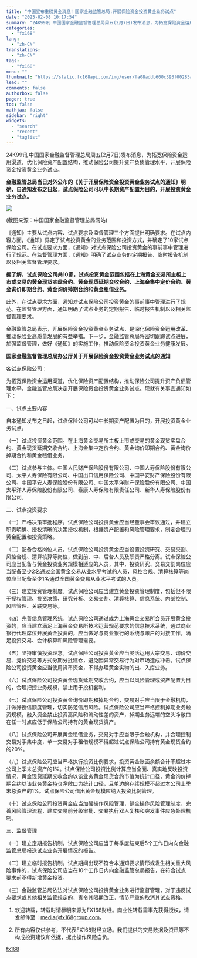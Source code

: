 ```yaml
---
title: "中国宣布重磅黄金消息！国家金融监管总局:开展保险资金投资黄金业务试点"
date: "2025-02-08 10:17:54"
summary: "24K99讯 中国国家金融监督管理总局周五(2月7日)发布消息，为拓宽保险资金运用渠道，优化保险..."
categories:
  - "fx168"
lang:
  - "zh-CN"
translations:
  - "zh-CN"
tags:
  - "fx168"
menu: ""
thumbnail: "https://static.fx168api.com/img/user/fa08addb600c393f00285af5bd49d864/0702/%E9%87%8D%E7%A3%85%E6%B6%88%E6%81%AF%E8%8A%B1%E7%93%A320250127.jpg"
lead: ""
comments: false
authorbox: false
pager: true
toc: false
mathjax: false
sidebar: "right"
widgets:
  - "search"
  - "recent"
  - "taglist"
---
```


24K99讯 中国国家金融监督管理总局周五(2月7日)发布消息，为拓宽保险资金运用渠道，优化保险资产配置结构，推动保险公司提升资产负债管理水平，开展保险资金投资黄金业务试点。

**金融监管总局当日对外公布的《关于开展保险资金投资黄金业务试点的通知》明确，自通知发布之日起，试点保险公司可以中长期资产配置为目的，开展投资黄金业务试点。**

![](https://static.fx168api.com/img/user/fa08addb600c393f00285af5bd49d864/0622/100399/%E4%B8%AD%E5%9B%BD%E9%BB%84%E9%87%91.jpg)

(截图来源：中国国家金融监督管理总局网站)

《通知》主要从试点内容、试点要求及监督管理三个方面提出明确要求。在试点内容方面，《通知》界定了试点投资黄金的业务范围和投资方式，并确定了10家试点保险公司。在试点要求方面，《通知》对试点保险公司投资黄金的事前事中管理进行了规范。在监督管理方面，《通知》明确了试点业务的定期报告、临时报告机制以及相关监督管理要求。

**据了解，试点保险公司共10家，试点投资黄金范围包括在上海黄金交易所主板上市或交易的黄金现货实盘合约、黄金现货延期交收合约、上海金集中定价合约、黄金询价即期合约、黄金询价掉期合约和黄金租借业务。**

此外，在试点要求方面，通知对试点保险公司投资黄金的事前事中管理进行了规范。在监督管理方面，通知明确了试点业务的定期报告、临时报告机制以及相关监督管理要求。

金融监管总局表示，开展保险资金投资黄金业务试点，是深化保险资金运用改革、推动保险业高质量发展的有益举措。下一步，金融监管总局将密切跟踪试点进展，加强监督管理，做好《通知》的实施工作，推动保险资金投资黄金业务健康发展。

**国家金融监督管理总局办公厅关于开展保险资金投资黄金业务试点的通知**

各试点保险公司：

为拓宽保险资金运用渠道，优化保险资产配置结构，推动保险公司提升资产负债管理水平，金融监管总局决定开展保险资金投资黄金业务试点。现就有关事宜通知如下：

一、试点主要内容

自本通知发布之日起，试点保险公司可以中长期资产配置为目的，开展投资黄金业务试点。

（一）试点投资黄金范围。在上海黄金交易所主板上市或交易的黄金现货实盘合约、黄金现货延期交收合约、上海金集中定价合约、黄金询价即期合约、黄金询价掉期合约和黄金租借业务。

（二）试点参与主体。中国人民财产保险股份有限公司、中国人寿保险股份有限公司、太平人寿保险有限公司、中国出口信用保险公司、中国平安财产保险股份有限公司、中国平安人寿保险股份有限公司、中国太平洋财产保险股份有限公司、中国太平洋人寿保险股份有限公司、泰康人寿保险有限责任公司、新华人寿保险股份有限公司。

二、试点投资要求

（一）严格决策审批程序。试点保险公司投资黄金应当经董事会审议通过，并建立职责明确、授权清晰的决策授权机制，根据资产配置和风险管理要求，制定合理的黄金配置和投资策略。

（二）配备合格岗位人员。试点保险公司投资黄金应当设置投资研究、交易交割、风控合规、清算核算等岗位，做到前、中、后台人员及职责严格分离。试点保险公司应当配备与黄金投资业务规模相适应的人员，其中，投资研究、交易交割岗位应当配备至少2名通过全国黄金交易从业水平考试的人员，风控合规、清算核算等岗位应当配备至少1名通过全国黄金交易从业水平考试的人员。

（三）建立投资管理制度。试点保险公司应当建立黄金投资管理制度，包括但不限于授权管理、投资决策、研究分析、交易交割、清算核算、信息系统、内部控制、风险管理、关联交易等。

（四）完善信息管理系统。试点保险公司通过成为上海黄金交易所会员开展黄金投资的，应当建立满足上海黄金交易所技术运营规范要求的信息技术系统，通过商业银行代理席位开展黄金投资的，应当做好与商业银行的系统与账户的对接工作，满足投资交易、会计核算和风险管理需要。

（五）坚持审慎投资理念。试点保险公司投资黄金应当灵活运用大宗交易、询价交易、竞价交易等方式分期分批建仓，避免因异常交易行为对市场造成冲击。试点保险公司投资黄金应当使用货币资金，不得办理黄金实物的出、入库业务。

（六）试点保险公司投资黄金现货延期交收合约，应当以风险管理或资产配置为目的，合理把控业务规模，禁止用于投机套利。

（七）试点保险公司投资黄金询价即期和掉期合约，交易对手应当限于金融机构，并做好授信额度管理，切实防范信用风险。试点保险公司应当严格控制掉期业务融资规模，融入资金禁止投资高风险和流动性差的资产，掉期业务远端的空头净敞口在任一时点应低于保险公司持有的黄金现货资产。

（八）试点保险公司开展黄金租借业务，交易对手应当限于金融机构，并合理控制交易对手集中度，单一交易对手租借规模不得超过试点保险公司持有黄金现货合约的20%。

（九）试点保险公司应当严格执行投资比例要求，投资黄金账面余额合计不超过本公司上季末总资产的1%。试点保险公司投资比例计算应当全面、真实地反映投资情况，黄金现货延期交收合约以该业务黄金现货合约市值为统计口径，黄金询价掉期合约以该业务黄金[持仓](https://www.fx168news.com/data/position/goldETF)净敞口为统计口径，且单边的存续规模不超过本公司上季末总资产的1%。试点保险公司借出黄金规模应纳入投资比例管理。

（十）试点保险公司投资黄金应当加强操作风险管理，健全操作风险管理制度，完善风险管理流程，建立交易前分级审批、交易执行双人复核和突发事件应急处理机制。

三、监督管理

（一）建立定期报告机制。试点保险公司应当于每季度结束后5个工作日内向金融监管总局报送试点业务开展情况的报告。

（二）建立临时报告机制。试点期间出现不符合本通知要求情形或发生相关重大风险事件的，试点保险公司应当在10个工作日内向金融监管总局报告，在符合试点要求前不得新增黄金投资。

（三）金融监管总局依法对试点保险公司投资黄金业务进行监督管理，对于违反试点要求或其他相关监管规定的，责令其限期改正，情节严重的取消其试点资格。




1. 欢迎转载，转载时请标明来源为FX168财经。商业性转载需事先获得授权，请发邮件至：media@fx168group.com。

2. 所有内容仅供参考，不代表FX168财经立场。我们提供的交易数据及资讯等不构成投资建议和依据，据此操作风险自负。

[fx168](https://www.fx168news.com/article/黄金-832383)
